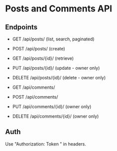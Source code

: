 # Posts and Comments API

## Endpoints
- GET /api/posts/ (list, search, paginated)
- POST /api/posts/ (create)
- GET /api/posts/{id}/ (retrieve)
- PUT /api/posts/{id}/ (update - owner only)
- DELETE /api/posts/{id}/ (delete - owner only)

- GET /api/comments/
- POST /api/comments/
- PUT /api/comments/{id}/ (owner only)
- DELETE /api/comments/{id}/ (owner only)

## Auth
Use "Authorization: Token <token>" in headers.
